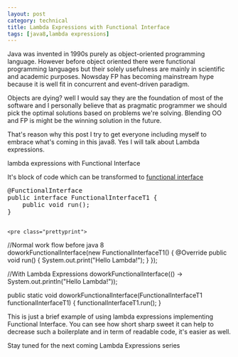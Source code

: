 ```yaml
---
layout: post
category: technical
title: Lambda Expressions with Functional Interface 
tags: [java8,lambda expressions]
---
```


<p>Java was invented in 1990s purely as object-oriented programming language. However before object oriented there were functional programming languages but their solely usefulness are mainly in scientific and academic purposes. Nowsday FP has becoming mainstream hype because it is well fit in concurrent and event-driven paradigm. </p>

<p>Objects are dying? well I would say they are the foundation of most of the software and I personally believe that as pragmatic programmer we should pick the optimal solutions based on problems we're solving. Blending OO and FP is might be the winning solution in the future.</p>

<!-- read more -->

<p>That's reason why this post I try to get everyone including myself to embrace what's coming in this java8. Yes I will talk about Lambda expressions.</p>

<p>lambda expressions with Functional Interface</p>

<p>It's block of code which can be transformed to <a target="_blank" href="https://docs.oracle.com/javase/8/docs/api/java/lang/FunctionalInterface.html">functional interface</a></p>

<p>
	<pre class="prettyprint">
@FunctionalInterface
public interface FunctionalInterfaceT1 {
    public void run();
}	
	</pre>		
	
	<pre class="prettyprint">
//Normal work flow before java 8	
doworkFunctionalInterface(new FunctionalInterfaceT1() {
    @Override
    public void run() {
        System.out.print("Hello Lambda!");
    }
});

//With Lambda Expressions
doworkFunctionalInterface(() -> System.out.println("Hello Lambda!"));

public static void doworkFunctionalInterface(FunctionalInterfaceT1 functionalInterfaceT1) {
        functionalInterfaceT1.run();
}
	</pre>	
</p>

<p>
	This is just a brief example of using lambda expressions implementing Functional Interface. You can see how short sharp sweet it can help to decrease such a boilerplate and in term of readable code, it's easier as well.
</p>

<p>
	Stay tuned for the next coming Lambda Expressions series
</p>